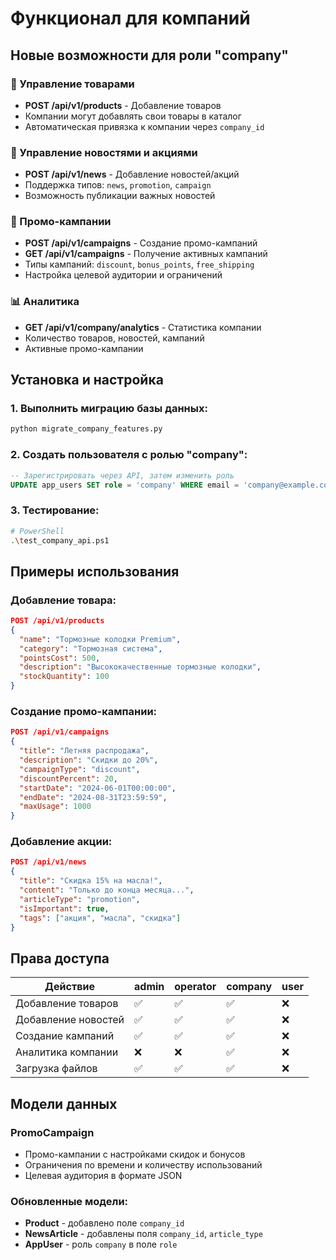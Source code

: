 # Функционал для компаний

## Новые возможности для роли "company"

### 🏢 Управление товарами
- **POST /api/v1/products** - Добавление товаров
- Компании могут добавлять свои товары в каталог
- Автоматическая привязка к компании через `company_id`

### 📰 Управление новостями и акциями
- **POST /api/v1/news** - Добавление новостей/акций
- Поддержка типов: `news`, `promotion`, `campaign`
- Возможность публикации важных новостей

### 🎯 Промо-кампании
- **POST /api/v1/campaigns** - Создание промо-кампаний
- **GET /api/v1/campaigns** - Получение активных кампаний
- Типы кампаний: `discount`, `bonus_points`, `free_shipping`
- Настройка целевой аудитории и ограничений

### 📊 Аналитика
- **GET /api/v1/company/analytics** - Статистика компании
- Количество товаров, новостей, кампаний
- Активные промо-кампании

## Установка и настройка

### 1. Выполнить миграцию базы данных:
```bash
python migrate_company_features.py
```

### 2. Создать пользователя с ролью "company":
```sql
-- Зарегистрировать через API, затем изменить роль
UPDATE app_users SET role = 'company' WHERE email = 'company@example.com';
```

### 3. Тестирование:
```bash
# PowerShell
.\test_company_api.ps1
```

## Примеры использования

### Добавление товара:
```json
POST /api/v1/products
{
  "name": "Тормозные колодки Premium",
  "category": "Тормозная система", 
  "pointsCost": 500,
  "description": "Высококачественные тормозные колодки",
  "stockQuantity": 100
}
```

### Создание промо-кампании:
```json
POST /api/v1/campaigns
{
  "title": "Летняя распродажа",
  "description": "Скидки до 20%",
  "campaignType": "discount",
  "discountPercent": 20,
  "startDate": "2024-06-01T00:00:00",
  "endDate": "2024-08-31T23:59:59",
  "maxUsage": 1000
}
```

### Добавление акции:
```json
POST /api/v1/news
{
  "title": "Скидка 15% на масла!",
  "content": "Только до конца месяца...",
  "articleType": "promotion",
  "isImportant": true,
  "tags": ["акция", "масла", "скидка"]
}
```

## Права доступа

| Действие | admin | operator | company | user |
|----------|-------|----------|---------|------|
| Добавление товаров | ✅ | ✅ | ✅ | ❌ |
| Добавление новостей | ✅ | ✅ | ✅ | ❌ |
| Создание кампаний | ✅ | ✅ | ✅ | ❌ |
| Аналитика компании | ❌ | ❌ | ✅ | ❌ |
| Загрузка файлов | ✅ | ✅ | ✅ | ❌ |

## Модели данных

### PromoCampaign
- Промо-кампании с настройками скидок и бонусов
- Ограничения по времени и количеству использований
- Целевая аудитория в формате JSON

### Обновленные модели:
- **Product** - добавлено поле `company_id`
- **NewsArticle** - добавлены поля `company_id`, `article_type`
- **AppUser** - роль `company` в поле `role`